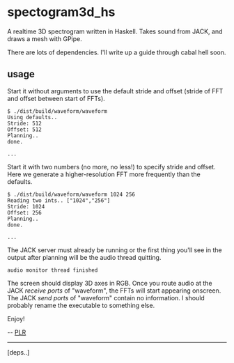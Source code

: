 # spectogram3d_hs

A realtime 3D spectrogram written in Haskell. Takes sound from JACK, and draws a mesh with GPipe.

There are lots of dependencies. I'll write up a guide through cabal hell soon.

## usage

Start it without arguments to use the default stride and offset (stride of FFT and offset between start of FFTs).

```
$ ./dist/build/waveform/waveform
Using defaults..
Stride: 512
Offset: 512
Planning..
done.

...
```

Start it with two numbers (no more, no less!) to specify stride and offset. Here we generate a higher-resolution FFT more frequently than the defaults.

```
$ ./dist/build/waveform/waveform 1024 256
Reading two ints.. ["1024","256"]
Stride: 1024
Offset: 256
Planning..
done.

...
```

The JACK server must already be running or the first thing you'll see in the output after planning will be the audio thread quitting.

```
audio monitor thread finished
```

The screen should display 3D axes in RGB. Once you route audio at the JACK *receive ports* of "waveform", the FFTs will start appearing onscreen. The JACK *send ports* of "waveform" contain no information. I should probably rename the executable to something else.

Enjoy!

-- [PLR](http://f06mote.com)

---

[deps..]
